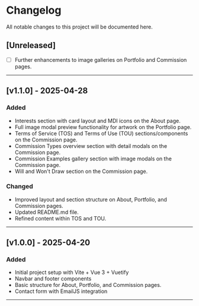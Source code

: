 # Changelog

All notable changes to this project will be documented here.

## [Unreleased]

- [ ] Further enhancements to image galleries on Portfolio and Commission pages.

---

## [v1.1.0] - 2025-04-28

### Added
- Interests section with card layout and MDI icons on the About page.
- Full image modal preview functionality for artwork on the Portfolio page.
- Terms of Service (TOS) and Terms of Use (TOU) sections/components on the Commission page.
- Commission Types overview section with detail modals on the Commission page.
- Commission Examples gallery section with image modals on the Commission page.
- Will and Won't Draw section on the Commission page.

### Changed
- Improved layout and section structure on About, Portfolio, and Commission pages.
- Updated README.md file.
- Refined content within TOS and TOU.

---

## [v1.0.0] - 2025-04-20

### Added
- Initial project setup with Vite + Vue 3 + Vuetify
- Navbar and footer components
- Basic structure for About, Portfolio, and Commission pages.
- Contact form with EmailJS integration

---